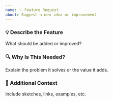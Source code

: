 ```yaml
---
name: ✨ Feature Request
about: Suggest a new idea or improvement
---
```


### 💡 Describe the Feature

What should be added or improved?

### 🔍 Why Is This Needed?

Explain the problem it solves or the value it adds.

### 📌 Additional Context

Include sketches, links, examples, etc.
